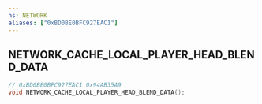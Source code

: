 ```yaml
---
ns: NETWORK
aliases: ["0xBD0BE0BFC927EAC1"]
---
```

## NETWORK_CACHE_LOCAL_PLAYER_HEAD_BLEND_DATA

```c
// 0xBD0BE0BFC927EAC1 0x94AB35A9
void NETWORK_CACHE_LOCAL_PLAYER_HEAD_BLEND_DATA();
```

